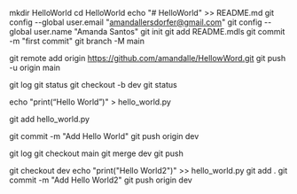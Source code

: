 mkdir HelloWorld
cd HelloWorld
echo "# HelloWorld" >> README.md
git config --global user.email "amandallersdorfer@gmail.com"
git config --global user.name "Amanda Santos"
git init
git add README.mdls
git commit -m "first commit"
git branch -M main


git remote add origin https://github.com/amandalle/HellowWord.git
git push -u origin main

git log
git status
git checkout -b dev
git status

echo "print(“Hello World”)" > hello_world.py

git add hello_world.py

git commit -m "Add Hello World"
git push origin dev

git log
git checkout main
git merge dev
git push

git checkout dev
echo "print("Hello World2")" >> hello_world.py
git add .
git commit -m "Add Hello World2"
git push origin dev
